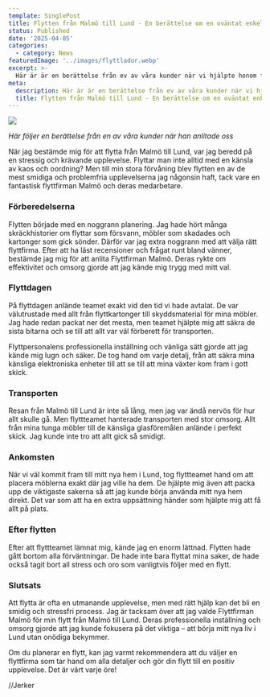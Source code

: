 ```yaml
---
template: SinglePost
title: Flytten från Malmö till Lund - En berättelse om en oväntat enkel resa
status: Published
date: '2025-04-05'
categories:
  - category: News
featuredImage: '../images/flyttlador.webp'
excerpt: >-
  Här är är en berättelse från ev av våra kunder när vi hjälpte honom flytta till Lund.
meta:
  description: Här är är en berättelse från ev av våra kunder när vi hjälpte honom flytta till Lund.
  title: Flytten från Malmö till Lund - En berättelse om en oväntat enkel resa
---
```


![](/images/flyttlador.webp)

*Här följer en berättelse från en av våra kunder när han anlitade oss*

När jag bestämde mig för att flytta från Malmö till Lund, var jag beredd på en stressig och krävande upplevelse. Flyttar man inte alltid med en känsla av kaos och oordning? Men till min stora förvåning blev flytten en av de mest smidiga och problemfria upplevelserna jag någonsin haft, tack vare en fantastisk flyttfirman Malmö och deras medarbetare.

### Förberedelserna
Flytten började med en noggrann planering. Jag hade hört många skräckhistorier om flyttar som försvann, möbler som skadades och kartonger som gick sönder. Därför var jag extra noggrann med att välja rätt flyttfirma. Efter att ha läst recensioner och frågat runt bland vänner, bestämde jag mig för att anlita Flyttfirman Malmö. Deras rykte om effektivitet och omsorg gjorde att jag kände mig trygg med mitt val.

### Flyttdagen
På flyttdagen anlände teamet exakt vid den tid vi hade avtalat. De var välutrustade med allt från flyttkartonger till skyddsmaterial för mina möbler. Jag hade redan packat ner det mesta, men teamet hjälpte mig att säkra de sista bitarna och se till att allt var väl förberett för transporten.

Flyttpersonalens professionella inställning och vänliga sätt gjorde att jag kände mig lugn och säker. De tog hand om varje detalj, från att säkra mina känsliga elektroniska enheter till att se till att mina växter kom fram i gott skick.

### Transporten
Resan från Malmö till Lund är inte så lång, men jag var ändå nervös för hur allt skulle gå. Men flyttteamet hanterade transporten med stor omsorg. Allt från mina tunga möbler till de känsliga glasföremålen anlände i perfekt skick. Jag kunde inte tro att allt gick så smidigt.

### Ankomsten
När vi väl kommit fram till mitt nya hem i Lund, tog flyttteamet hand om att placera möblerna exakt där jag ville ha dem. De hjälpte mig även att packa upp de viktigaste sakerna så att jag kunde börja använda mitt nya hem direkt. Det var som att ha en extra uppsättning händer som hjälpte mig att få allt på plats.

### Efter flytten
Efter att flyttteamet lämnat mig, kände jag en enorm lättnad. Flytten hade gått bortom alla förväntningar. De hade inte bara flyttat mina saker, de hade också tagit bort all stress och oro som vanligtvis följer med en flytt.

### Slutsats
Att flytta är ofta en utmanande upplevelse, men med rätt hjälp kan det bli en smidig och stressfri process. Jag är tacksam över att jag valde Flyttfirman Malmö för min flytt från Malmö till Lund. Deras professionella inställning och omsorg gjorde att jag kunde fokusera på det viktiga – att börja mitt nya liv i Lund utan onödiga bekymmer.

Om du planerar en flytt, kan jag varmt rekommendera att du väljer en flyttfirma som tar hand om alla detaljer och gör din flytt till en positiv upplevelse. Det är värt varje öre!

//Jerker
